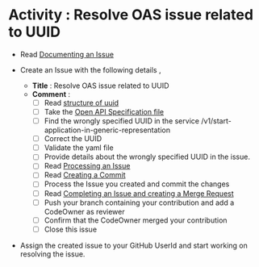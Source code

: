 # Activity : Resolve OAS issue related to UUID

* Read [Documenting an Issue](https://github.com/openBackhaul/ApplicationPattern/blob/develop/doc/PreparingSpecifying/DocumentingAnIssue/DocumentingAnIssue.md)
  
* Create an Issue with the following details , 
  * **Title** : Resolve OAS issue related to UUID
  * **Comment** :
    - [ ] Read [structure of uuid](https://github.com/openBackhaul/ApplicationPattern/blob/develop/doc/ElementsApplicationPattern/Names/StructureOfUuids/StructureOfUuids.md)
    - [ ] Take the [Open API Specification file](../../ApplicationAbbreviationExtractor_1.0.0.yaml)
    - [ ] Find the wrongly specified UUID in the service /v1/start-application-in-generic-representation
    - [ ] Correct the UUID
    - [ ] Validate the yaml file
    - [ ] Provide details about the wrongly specified UUID in the issue.
    - [ ] Read [Processing an Issue](https://github.com/openBackhaul/ApplicationPattern/blob/develop/doc/PreparingSpecifying/ProcessingAnIssue/ProcessingAnIssue.md)
    - [ ] Read [Creating a Commit](https://github.com/openBackhaul/ApplicationPattern/blob/develop/doc/PreparingSpecifying/CreatingCommit/CreatingCommit.md)
    - [ ] Process the Issue you created and commit the changes
    - [ ] Read [Completing an Issue and creating a Merge Request](https://github.com/openBackhaul/ApplicationPattern/blob/develop/doc/PreparingSpecifying/CreatingMergeRequest/CreatingMergeRequest.md)
    - [ ] Push your branch containing your contribution and add a CodeOwner as reviewer
    - [ ] Confirm that the CodeOwner merged your contribution 
    - [ ] Close this issue

* Assign the created issue to your GitHub UserId and start working on resolving the issue.


